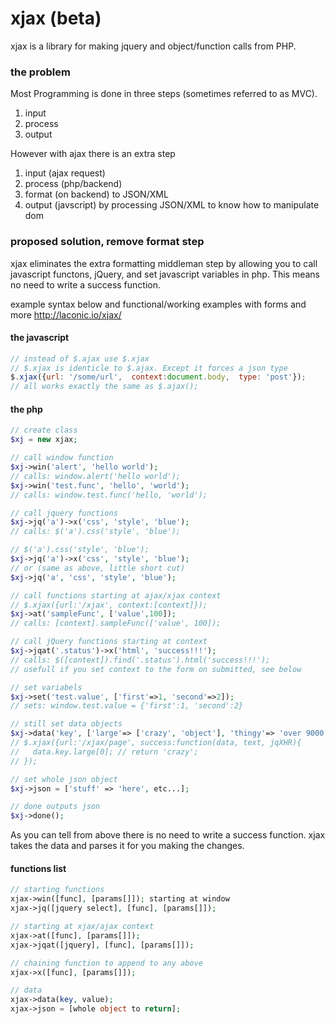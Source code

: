 xjax (beta)
====

xjax is a library for making jquery and object/function calls from PHP.


### the problem
Most Programming is done in three steps (sometimes referred to as MVC).

1. input
2. process
3. output

However with ajax there is an extra step

1. input (ajax request)
2. process (php/backend)
3. format (on backend) to JSON/XML
4. output (javscript) by processing JSON/XML to know how to manipulate dom

### proposed solution, remove format step

xjax eliminates the extra formatting middleman step by allowing you to call javascript functons, jQuery, and set javascript variables in php. This means no need to write a success function.

example syntax below and functional/working examples with forms and more http://laconic.io/xjax/

#### the javascript
```javascript
// instead of $.ajax use $.xjax
// $.xjax is identicle to $.ajax. Except it forces a json type
$.xjax({url: '/some/url',  context:document.body,  type: 'post'});
// all works exactly the same as $.ajax();
```

#### the php
```php
// create class
$xj = new xjax;

// call window function
$xj->win('alert', 'hello world');
// calls: window.alert('hello world');
$xj->win('test.func', 'hello', 'world');
// calls: window.test.func('hello, 'world');

// call jquery functions
$xj->jq('a')->x('css', 'style', 'blue');
// calls: $('a').css('style', 'blue');

// $('a').css('style', 'blue');
$xj->jq('a')->x('css', 'style', 'blue');
// or (same as above, little short cut)
$xj->jq('a', 'css', 'style', 'blue');

// call functions starting at ajax/xjax context
// $.xjax({url:'/xjax', context:[context]});
$xj->at('sampleFunc', ['value',100]);
// calls: [context].sampleFunc(['value', 100]);

// call jQuery functions starting at context
$xj->jqat('.status')->x('html', 'success!!!');
// calls: $([context]).find('.status').html('success!!!');
// usefull if you set context to the form on submitted, see below

// set variabels
$xj->set('test.value', ['first'=>1, 'second'=>2]);
// sets: window.test.value = {'first':1, 'second':2}

// still set data objects
$xj->data('key', ['large'=> ['crazy', 'object'], 'thingy'=> 'over 9000!!');
// $.xjax({url:'/xjax/page', success:function(data, text, jqXHR){
//   data.key.large[0]; // return 'crazy';
// });

// set whole json object
$xj->json = ['stuff' => 'here', etc...];

// done outputs json
$xj->done();
```

As you can tell from above there is no need to write a success function. xjax takes the data and parses it for you making the changes.

#### functions list
```php
// starting functions
xjax->win([func], [params[]]); starting at window
xjax->jq([jquery select], [func], [params[]]); 

// starting at xjax/ajax context
xjax->at([func], [params[]]);
xjax->jqat([jquery], [func], [params[]]);

// chaining function to append to any above
xjax->x([func], [params[]]);

// data
xjax->data(key, value);
xjax->json = [whole object to return];
```

